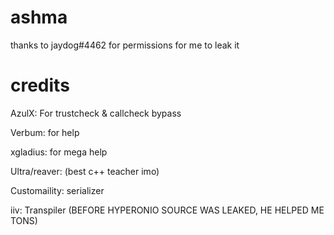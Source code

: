 # ashma
thanks to jaydog#4462 for permissions for me to leak it


# credits

AzulX: For trustcheck & callcheck bypass

Verbum: for help

xgladius: for mega help

Ultra/reaver: (best c++ teacher imo)

Customaility: serializer

iiv: Transpiler (BEFORE HYPERONIO SOURCE WAS LEAKED, HE HELPED ME TONS)
